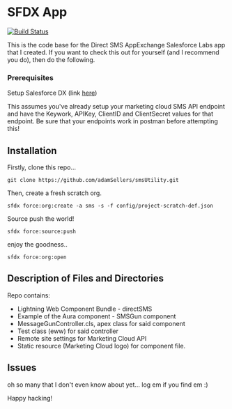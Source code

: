 # SFDX  App
[![Build Status](https://travis-ci.org/adamSellers/smsUtility.svg?branch=master)](https://travis-ci.org/adamSellers/smsUtility)

This is the code base for the Direct SMS AppExchange Salesforce Labs app that I created. If you want to check this out for yourself (and I recommend you do), then do the following. 

### Prerequisites

Setup Salesforce DX (link [here](https://developer.salesforce.com/docs/atlas.en-us.sfdx_dev.meta/sfdx_dev/sfdx_dev_develop.htm))

This assumes you've already setup your marketing cloud SMS API endpoint and have the Keywork, APIKey, ClientID and ClientSecret 
values for that endpoint. Be sure that your endpoints work in postman before attempting this! 


## Installation
Firstly, clone this repo...
````
git clone https://github.com/adamSellers/smsUtility.git
````
Then, create a fresh scratch org.
````
sfdx force:org:create -a sms -s -f config/project-scratch-def.json
````
Source push the world!
````
sfdx force:source:push
````
enjoy the goodness..
````
sfdx force:org:open
````

## Description of Files and Directories
Repo contains: 

- Lightning Web Component Bundle - directSMS
- Example of the Aura component - SMSGun component
- MessageGunController.cls, apex class for said component
- Test class (eww) for said controller
- Remote site settings for Marketing Cloud API
- Static resource (Marketing Cloud logo) for component file.
    
## Issues
oh so many that I don't even know about yet... log em if you find em :) 

Happy hacking!

